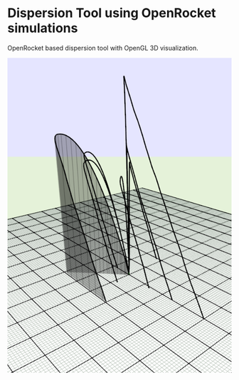 Dispersion Tool using OpenRocket simulations
==========

OpenRocket based dispersion tool with OpenGL 3D visualization.

![Screenshot](docs/screenshot.png)